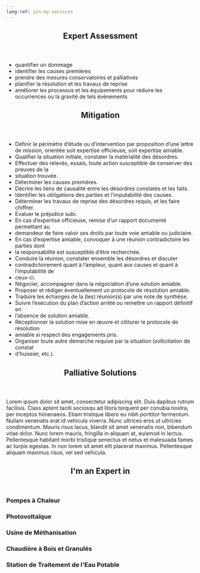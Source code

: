 ```yaml
---
lang-ref: yin-my-services
---
```

<section id="expert-assessment">
    <header class="major">
        <h2>Expert Assessment</h2>
    </header>
    <ul>
        <li>quantifier un dommage</li>
        <li>identifier les causes premières</li>
        <li>prendre des mesures conservatoires et palliatives</li>
        <li>planifier la résolution et les travaux de reprise</li>
        <li>améliorer les processus et les équipements pour réduire les occurrences ou la gravité de tels événements</li>
    </ul>
</section>

<section id="mitigation">
    <header class="major">
        <h2>Mitigation</h2>
    </header>
    <ul>
        <li>Définir le périmètre d’étude ou d’intervention par proposition d’une lettre de mission, orientée soit expertise officieuse, soit expertise amiable.</li>
        <li>Qualifier la situation initiale, constater la matérialité des désordres.</li>
        <li>Effectuer des relevés, essais, toute action susceptible de conserver des preuves de la</li>
        <li>situation trouvée.</li>
        <li>Déterminer les causes premières.</li>
        <li>Décrire les liens de causalité entre les désordres constatés et les faits.</li>
        <li>Identifier les obligations des parties et l’imputabilité des causes.</li>
        <li>Déterminer les travaux de reprise des désordres requis, et les faire chiffrer.</li>
        <li>Evaluer le préjudice subi.</li>
        <li>En cas d’expertise officieuse, remise d’un rapport documenté permettant au</li>
        <li>demandeur de faire valoir ses droits par toute voie amiable ou judiciaire.</li>
        <li>En cas d’expertise amiable, convoquer à une réunion contradictoire les parties dont</li>
        <li>la responsabilité est susceptible d’être recherchée.</li>
        <li>Conduire la réunion, constater ensemble les désordres et discuter</li>
        <li>contradictoirement quant à l’ampleur, quant aux causes et quant à l’imputabilité de</li>
        <li>ceux-ci.</li>
        <li>Négocier, accompagner dans la négociation d’une solution amiable.</li>
        <li>Proposer et rédiger éventuellement un protocole de résolution amiable.</li>
        <li>Traduire les échanges de la (les) réunion(s) par une note de synthèse.</li>
        <li>Suivre l’exécution du plan d’action arrêté ou remettre un rapport définitif en</li>
        <li>l’absence de solution amiable.</li>
        <li>Réceptionner la solution mise en œuvre et clôturer le protocole de résolution</li>
        <li>amiable si respect des engagements pris.</li>
        <li>Organiser toute autre démarche requise par la situation (sollicitation de constat</li>
        <li>d’huissier, etc.).</li>
    </ul>
</section>

<section id="palliative-solutions">
    <header class="major">
        <h2>Palliative Solutions</h2>
    </header>
    <p>Lorem ipsum dolor sit amet, consectetur adipiscing elit. Duis dapibus rutrum facilisis. Class aptent taciti sociosqu ad litora torquent per conubia nostra, per inceptos himenaeos. Etiam tristique libero eu nibh porttitor fermentum. Nullam venenatis erat id vehicula viverra. Nunc ultrices eros ut ultricies condimentum. Mauris risus lacus, blandit sit amet venenatis non, bibendum vitae dolor. Nunc lorem mauris, fringilla in aliquam at, euismod in lectus. Pellentesque habitant morbi tristique senectus et netus et malesuada fames ac turpis egestas. In non lorem sit amet elit placerat maximus. Pellentesque aliquam maximus risus, vel sed vehicula.</p>
</section>

<section id="expertise">
    <header class="major">
        <h2>I'm an Expert in</h2>
    </header>
    <div class="features">
        <article>
            <span class="icon fa-signal"></span>
            <div class="content">
                <h3>Pompes à Chaleur</h3>
            </div>
        </article>
        <article>
            <span class="icon fa-signal"></span>
            <div class="content">
                <h3>Photovoltaïque</h3>
            </div>
        </article>
        <article>
            <span class="icon fa-signal"></span>
            <div class="content">
                <h3>Usine de Méthanisation</h3>
            </div>
        </article>
        <article>
            <span class="icon fa-signal"></span>
            <div class="content">
                <h3>Chaudière à Bois et Granulés</h3>
            </div>
        </article>
        <article>
            <span class="icon fa-signal"></span>
            <div class="content">
                <h3>Station de Traitement de l'Eau Potable</h3>
            </div>
        </article>
    </div>
</section>